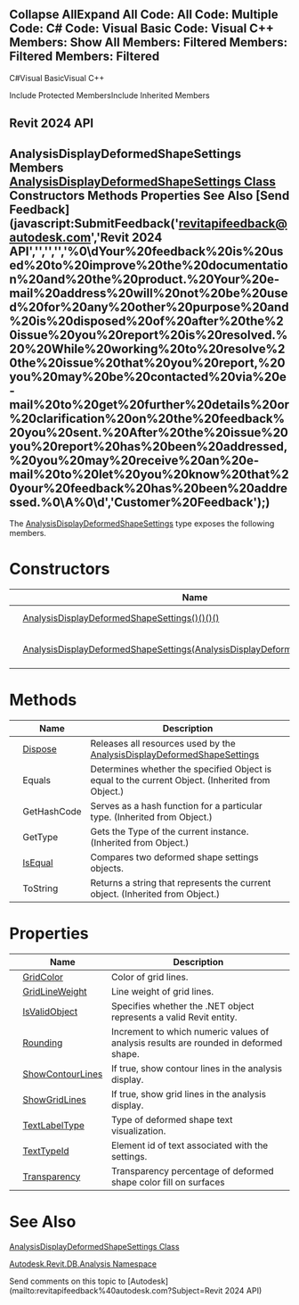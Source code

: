 ﻿

Collapse AllExpand All Code: All Code: Multiple Code: C# Code: Visual Basic Code: Visual C++  Members: Show All Members: Filtered Members: Filtered Members: Filtered   
---  
  
C#Visual BasicVisual C++

Include Protected MembersInclude Inherited Members

Revit 2024 API  
---  
AnalysisDisplayDeformedShapeSettings Members  
[AnalysisDisplayDeformedShapeSettings Class](2d0041c8-1cb8-354f-678f-5719797c76fc.md) Constructors Methods Properties See Also [Send Feedback](javascript:SubmitFeedback\('revitapifeedback@autodesk.com','Revit 2024 API','','','','%0\\dYour%20feedback%20is%20used%20to%20improve%20the%20documentation%20and%20the%20product.%20Your%20e-mail%20address%20will%20not%20be%20used%20for%20any%20other%20purpose%20and%20is%20disposed%20of%20after%20the%20issue%20you%20report%20is%20resolved.%20%20While%20working%20to%20resolve%20the%20issue%20that%20you%20report,%20you%20may%20be%20contacted%20via%20e-mail%20to%20get%20further%20details%20or%20clarification%20on%20the%20feedback%20you%20sent.%20After%20the%20issue%20you%20report%20has%20been%20addressed,%20you%20may%20receive%20an%20e-mail%20to%20let%20you%20know%20that%20your%20feedback%20has%20been%20addressed.%0\\A%0\\d','Customer%20Feedback'\);)  
---  
  
The [AnalysisDisplayDeformedShapeSettings](2d0041c8-1cb8-354f-678f-5719797c76fc.md) type exposes the following members.

# Constructors

|  | Name | Description |
| --- | --- | --- |
|  | [AnalysisDisplayDeformedShapeSettings()()()()](28b0dae2-8ce7-4164-2c23-2cc182daca51.md) | Constructs a default instance of deformed shape settings. |
|  | [AnalysisDisplayDeformedShapeSettings(AnalysisDisplayDeformedShapeSettings)](1baf393c-26f6-74d2-06e0-25ffce8335fb.md) | Constructs a new copy of the input AnalysisDisplayDeformedShapeSettings object. |
  
# Methods

|  | Name | Description |
| --- | --- | --- |
|  | [Dispose](10300ea9-4837-87ea-c96f-ab8e871a2020.md) | Releases all resources used by the [AnalysisDisplayDeformedShapeSettings](2d0041c8-1cb8-354f-678f-5719797c76fc.md) |
|  | Equals | Determines whether the specified Object is equal to the current Object. (Inherited from Object.) |
|  | GetHashCode | Serves as a hash function for a particular type.  (Inherited from Object.) |
|  | GetType | Gets the Type of the current instance. (Inherited from Object.) |
|  | [IsEqual](1809423b-1763-bfc5-0cb6-f25411c95274.md) | Compares two deformed shape settings objects. |
|  | ToString | Returns a string that represents the current object. (Inherited from Object.) |
  
# Properties

|  | Name | Description |
| --- | --- | --- |
|  | [GridColor](2cb8e9c3-6328-b4d9-22e0-01b54dd7bdaa.md) | Color of grid lines. |
|  | [GridLineWeight](4ada17a6-d26b-858b-050e-47285e2b1eff.md) | Line weight of grid lines. |
|  | [IsValidObject](78556c0e-028d-a01f-2479-e64837eaee39.md) | Specifies whether the .NET object represents a valid Revit entity. |
|  | [Rounding](68af99e0-baee-d77a-b4da-576d1bd0648c.md) | Increment to which numeric values of analysis results are rounded in deformed shape. |
|  | [ShowContourLines](7f575469-873e-b8ce-3f37-0ade104e3e32.md) | If true, show contour lines in the analysis display. |
|  | [ShowGridLines](64a5e8a6-edec-a530-4c32-b6d840ddfd52.md) | If true, show grid lines in the analysis display. |
|  | [TextLabelType](fe768c86-d9d8-c56b-b2d2-38affa6da193.md) | Type of deformed shape text visualization. |
|  | [TextTypeId](a2dd6e73-dfc6-3e6c-d3a2-bfbb1b903fa3.md) | Element id of text associated with the settings. |
|  | [Transparency](4be37b9f-d5e8-afb2-0910-dd6a398e7f67.md) | Transparency percentage of deformed shape color fill on surfaces |
  
# See Also

[AnalysisDisplayDeformedShapeSettings Class](2d0041c8-1cb8-354f-678f-5719797c76fc.md)

[Autodesk.Revit.DB.Analysis Namespace](958e2e12-587d-f188-5d7b-f13d7dbfdf48.md)

Send comments on this topic to [Autodesk](mailto:revitapifeedback%40autodesk.com?Subject=Revit 2024 API)